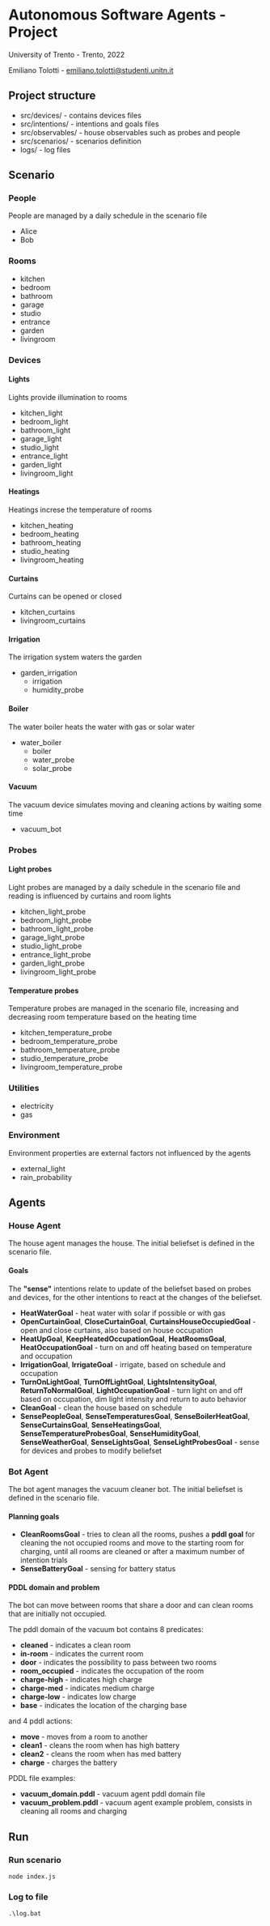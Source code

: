# **Autonomous Software Agents - Project**

University of Trento - Trento, 2022

Emiliano Tolotti - emiliano.tolotti@studenti.unitn.it

## **Project structure**

- src/devices/ - contains devices files
- src/intentions/ - intentions and goals files
- src/observables/ - house observables such as probes and people
- src/scenarios/ - scenarios definition
- logs/ - log files

## **Scenario**

### **People**

People are managed by a daily schedule in the scenario file

- Alice
- Bob

### **Rooms**

- kitchen
- bedroom
- bathroom
- garage
- studio
- entrance
- garden
- livingroom

### **Devices**

#### **Lights**

Lights provide illumination to rooms

- kitchen_light
- bedroom_light
- bathroom_light
- garage_light
- studio_light
- entrance_light
- garden_light
- livingroom_light

#### **Heatings**

Heatings increse the temperature of rooms

- kitchen_heating
- bedroom_heating
- bathroom_heating
- studio_heating
- livingroom_heating

#### **Curtains**

Curtains can be opened or closed

- kitchen_curtains
- livingroom_curtains

#### **Irrigation**

The irrigation system waters the garden

- garden_irrigation
  - irrigation
  - humidity_probe

#### **Boiler**

The water boiler heats the water with gas or solar water

- water_boiler
  - boiler
  - water_probe
  - solar_probe

#### **Vacuum**

The vacuum device simulates moving and cleaning actions by waiting some time

- vacuum_bot

### **Probes**

#### **Light probes**

Light probes are managed by a daily schedule in the scenario file and reading is influenced by curtains and room lights

- kitchen_light_probe
- bedroom_light_probe
- bathroom_light_probe
- garage_light_probe
- studio_light_probe
- entrance_light_probe
- garden_light_probe
- livingroom_light_probe

#### **Temperature probes**

Temperature probes are managed in the scenario file, increasing and decreasing room temperature based on the heating time

- kitchen_temperature_probe
- bedroom_temperature_probe
- bathroom_temperature_probe
- studio_temperature_probe
- livingroom_temperature_probe

### **Utilities**

- electricity
- gas

### **Environment**

Environment properties are external factors not influenced by the agents

- external_light
- rain_probability

## **Agents**

### **House Agent**

The house agent manages the house. The initial beliefset is defined in the scenario file.

#### **Goals**

The **"sense"** intentions relate to update of the beliefset based on probes and devices, for the other intentions to react at the changes of the beliefset.

- **HeatWaterGoal** - heat water with solar if possible or with gas
- **OpenCurtainGoal**, **CloseCurtainGoal**, **CurtainsHouseOccupiedGoal** - open and close curtains, also based on house occupation
- **HeatUpGoal**, **KeepHeatedOccupationGoal**, **HeatRoomsGoal**, **HeatOccupationGoal**  - turn on and off heating based on temperature and occupation
- **IrrigationGoal**, **IrrigateGoal** - irrigate, based on schedule and occupation
- **TurnOnLightGoal**, **TurnOffLightGoal**, **LightsIntensityGoal**, **ReturnToNormalGoal**, **LightOccupationGoal** - turn light on and off based on occupation, dim light intensity and return to auto behavior
- **CleanGoal** - clean the house based on schedule
- **SensePeopleGoal**, **SenseTemperaturesGoal**, **SenseBoilerHeatGoal**,  **SenseCurtainsGoal**, **SenseHeatingsGoal**, **SenseTemperatureProbesGoal**, **SenseHumidityGoal**, **SenseWeatherGoal**, **SenseLightsGoal**, **SenseLightProbesGoal** - sense for devices and probes to modify beliefset

### **Bot Agent**

The bot agent manages the vacuum cleaner bot. The initial beliefset is defined in the scenario file.

#### **Planning goals**

- **CleanRoomsGoal** - tries to clean all the rooms, pushes a **pddl goal** for cleaning the not occupied rooms and move to the starting room for charging, until all rooms are cleaned or after a maximum number of intention trials
- **SenseBatteryGoal** - sensing for battery status

#### **PDDL domain and problem**

The bot can move between rooms that share a door and can clean rooms that are initially not occupied.

The pddl domain of the vacuum bot contains 8 predicates:

- **cleaned** - indicates a clean room
- **in-room** - indicates the current room
- **door** - indicates the possibility to pass between two rooms
- **room_occupied** - indicates the occupation of the room
- **charge-high** - indicates high charge
- **charge-med** - indicates medium charge
- **charge-low** - indicates low charge
- **base** - indicates the location of the charging base

and 4 pddl actions:

- **move** - moves from a room to another
- **clean1** - cleans the room when has high battery
- **clean2** - cleans the room when has med battery
- **charge** - charges the battery

PDDL file examples:

- **vacuum_domain.pddl** - vacuum agent pddl domain file
- **vacuum_problem.pddl** - vacuum agent example problem, consists in cleaning all rooms and charging

## **Run**

### **Run scenario**

    node index.js

### **Log to file**

    .\log.bat

